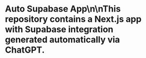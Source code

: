 # Auto Supabase App\n\nThis repository contains a Next.js app with Supabase integration generated automatically via ChatGPT.
